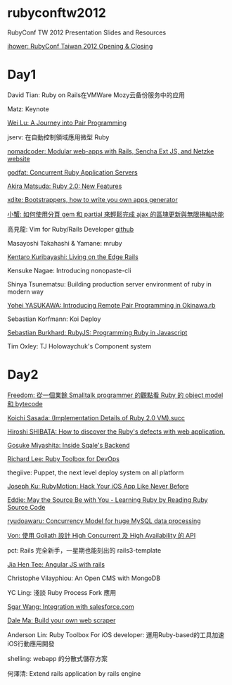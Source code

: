 rubyconftw2012
==============

RubyConf TW 2012 Presentation Slides and Resources

[ihower: RubyConf Taiwan 2012 Opening & Closing](http://www.slideshare.net/ihower/rubyconf-taiwan-2012-opening-closing)

Day1
====

David Tian: Ruby on Rails在VMWare Mozy云备份服务中的应用

Matz: Keynote

[Wei Lu: A Journey into Pair Programming](http://weilu.github.com/reddot2012/)

jserv: 在自動控制領域應用微型 Ruby

[nomadcoder: Modular web-apps with Rails, Sencha Ext JS, and Netzke](http://netzke-rubyconf-taiwan-2012.herokuapp.com/)
[website](http://netzke.org/)

[godfat: Concurrent Ruby Application Servers](http://www.godfat.org/slide/2012-12-07-concurrent.pdf)

[Akira Matsuda: Ruby 2.0: New Features](https://speakerdeck.com/a_matsuda/ruby-2-dot-0-new-features)

[xdite: Bootstrappers, how to write you own apps generator](https://speakerdeck.com/xdite/writing-your-own-apps-generator)


[小蟹: 如何使用分頁 gem 和 partial 來輕鬆完成 ajax 的區塊更新與無限捲軸功能](http://www.slideshare.net/wildjcrt/gem-partial-ajax)

高見龍: Vim for Ruby/Rails Developer
[github](https://github.com/kaochenlong/eddie-vim)

Masayoshi Takahashi & Yamane: mruby

[Kentaro Kuribayashi: Living on the Edge Rails](https://speakerdeck.com/kentaro/living-on-the-edge-rails)

Kensuke Nagae: Introducing nonopaste-cli

Shinya Tsunematsu: Building production server environment of ruby in modern way

[Yohei YASUKAWA: Introducing Remote Pair Programming in Okinawa.rb](https://speakerdeck.com/yasulab/introducing-remote-pair-programming-in-okinawa-dot-rb)

Sebastian Korfmann: Koi Deploy

[Sebastian Burkhard: RubyJS: Programming Ruby in Javascript](https://speakerdeck.com/hasclass/rubyjs-at-rubyconf-dot-tw)

Tim Oxley: TJ Holowaychuk's Component system


Day2
====

[Freedom: 從一個業餘 Smalltalk programmer 的觀點看 Ruby 的 object model 和 bytecode](http://www.slideshare.net/kstan2/smalltalk-and-ruby-20121208-15542185)


[Koichi Sasada: (Implementation Details of Ruby 2.0 VM).succ](http://www.atdot.net/~ko1/activities/rubyconf.tw2012_ko1.pdf)

[Hiroshi SHIBATA: How to discover the Ruby's defects with web application.](https://speakerdeck.com/hsbt/how-to-discover-the-rubys-defects-with-web-application)

[Gosuke Miyashita: Inside Sqale's Backend](http://www.slideshare.net/mizzy/inside-sqales-backend-at-rubyconf-taiwan-2012)

[Richard Lee: Ruby Toolbox for DevOps](https://speakerdeck.com/dlackty/ruby-toolbox-for-devops)

thegiive: Puppet, the next level deploy system on all platform

[Joseph Ku: RubyMotion: Hack Your iOS App Like Never Before](https://speakerdeck.com/joseph/rubymotion-hack-your-ios-app-like-never-before)

[Eddie: May the Source Be with You - Learning Ruby by Reading Ruby Source Code](https://speakerdeck.com/eddie/may-the-source-be-with-you)

[ryudoawaru: Concurrency Model for huge MySQL data processing](http://www.slideshare.net/ryudoawaru/concurrency-model-for-mysql-data-processingrubyconftw-2012)

[Von: 使用 Goliath 設計 High Concurrent 及 High Availability 的 API](https://speakerdeck.com/vonstark/enable-high-coucurrent-and-availability-with-goliath)

pct: Rails 完全新手，一星期也能刻出的 rails3-template

[Jia Hen Tee: Angular JS with rails](http://angular-taiwan.herokuapp.com)

Christophe Vilayphiou: An Open CMS with MongoDB

YC Ling: 淺談 Ruby Process Fork 應用

[Sgar Wang: Integration with salesforce.com](https://speakerdeck.com/sgarwang/integration-with-salesforce-dot-com)

[Dale Ma: Build your own web scraper](https://speakerdeck.com/eguitarz/ruby-conf-tw-2012-build-your-own-web-scrapper)

Anderson Lin: Ruby Toolbox For iOS developer: 運用Ruby-based的工具加速iOS行動應用開發

shelling: webapp 的分散式儲存方案

何澤清: Extend rails application by rails engine
